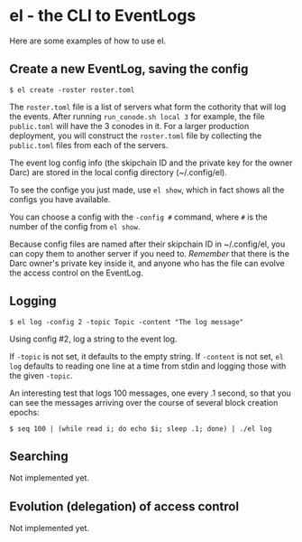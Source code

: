 # el - the CLI to EventLogs

Here are some examples of how to use el.

## Create a new EventLog, saving the config

```
$ el create -roster roster.toml
```

The `roster.toml` file is a list of servers what form the cothority that will
log the events. After running `run_conode.sh local 3` for example, the file `public.toml`
will have the 3 conodes in it. For a larger production deployment, you will construct
the `roster.toml` file by collecting the `public.toml` files from each of the servers.

The event log config info (the skipchain ID and the private key for the owner
Darc) are stored in the local config directory (~/.config/el).

To see the confige you just made, use `el show`, which in fact shows all the configs you have available.

You can choose a config with the `-config #` command, where `#` is the number of the config
from `el show`.

Because config files are named after their skipchain ID in ~/.config/el, you can copy
them to another server if you need to. *Remember* that there is the Darc owner's private key inside
it, and anyone who has the file can evolve the access control on the EventLog.

## Logging

```
$ el log -config 2 -topic Topic -content "The log message"
```

Using config #2, log a string to the event log.

If `-topic` is not set, it defaults to the empty string. If `-content` is not set, `el log` defaults
to reading one line at a time from stdin and logging those with the given `-topic`.

An interesting test that logs 100 messages, one every .1 second, so that you can see
the messages arriving over the course of several block creation epochs:

```
$ seq 100 | (while read i; do echo $i; sleep .1; done) | ./el log
```

## Searching

Not implemented yet.

## Evolution (delegation) of access control

Not implemented yet.